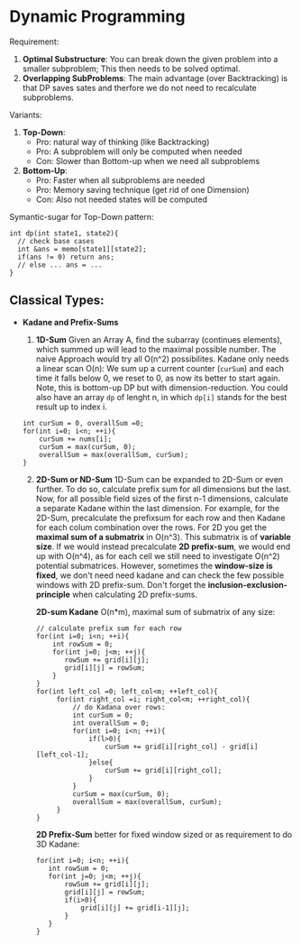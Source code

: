 # Dynamic Programming

Requirement:
1. **Optimal Substructure**: You can break down the given problem into a smaller subproblem; This then needs to be solved optimal.
2. **Overlapping SubProblems**: The main advantage (over Backtracking) is that DP saves sates and therfore we do not need to recalculate subproblems.


Variants:
1. **Top-Down**:
    - Pro: natural way of thinking (like Backtracking)
    - Pro: A subproblem will only be computed when needed
    - Con: Slower than Bottom-up when we need all subproblems
2. **Bottom-Up**:
    - Pro: Faster when all subproblems are needed
    - Pro: Memory saving technique (get rid of one Dimension)
    - Con: Also not needed states will be computed


Symantic-sugar for Top-Down pattern:
```
int dp(int state1, state2){
  // check base cases
  int &ans = memo[state1][state2];
  if(ans != 0) return ans;
  // else ... ans = ...
}
```

## Classical Types:

- **Kadane and Prefix-Sums**
  1. **1D-Sum**
  Given an Array A, find the subarray (continues elements), which summed up will lead to the maximal possible number.
  The naive Approach would try all O(n^2) possibilites.
  Kadane only needs a linear scan O(n): We sum up a current counter (`curSum`) and each time it falls below 0, we reset to 0, as now its better to start again.
  Note, this is bottom-up DP but with dimension-reduction. You could also have an array `dp` of lenght n, in which `dp[i]` stands for the best result up to index i.
  ```
  int curSum = 0, overallSum =0;
  for(int i=0; i<n; ++i){
      curSum += nums[i];
      curSum = max(curSum, 0);
      overallSum = max(overallSum, curSum);
  }
  ```
    
  2. **2D-Sum or ND-Sum** 1D-Sum can be expanded to 2D-Sum or even further. To do so, calculate prefix sum for all dimensions but the last.
     Now, for all possible field sizes of the first n-1 dimensions, calculate a separate Kadane within the last dimension.
     For example, for the 2D-Sum, precalculate the prefixsum for each row and then Kadane for each colum combination over the rows.
     For 2D you get the **maximal sum of a submatrix** in O(n^3). This submatrix is of **variable size**.
     If we would instead precalculate **2D prefix-sum**, we would end up with O(n^4), as for each cell we still need to investigate O(n^2) potential submatrices.
     However, sometimes the **window-size is fixed**, we don't need need kadane and can check the few possible windows with 2D prefix-sum. 
     Don't forget the **inclusion-exclusion-principle** when calculating 2D prefix-sums.
     
     **2D-sum Kadane** O(n*m), maximal sum of submatrix of any size:
     ```
     // calculate prefix sum for each row
     for(int i=0; i<n; ++i){
         int rowSum = 0;
         for(int j=0; j<m; ++j){
            rowSum += grid[i][j];
            grid[i][j] = rowSum;
         }
     }
     for(int left_col =0; left_col<m; ++left_col){
          for(int right_col =i; right_col<m; ++right_col){
              // do Kadana over rows:
              int curSum = 0;
              int overallSum = 0;
              for(int i=0; i<n; ++i){
                  if(l>0){
                      curSum += grid[i][right_col] - grid[i][left_col-1];
                  }else{
                      curSum += grid[i][right_col];
                  }
              }
              curSum = max(curSum, 0);
              overallSum = max(overallSum, curSum);
          }
     }
     ```
     **2D Prefix-Sum** better for fixed window sized or as requirement to do 3D Kadane:
     ```
     for(int i=0; i<n; ++i){
        int rowSum = 0;
        for(int j=0; j<m; ++j){
            rowSum += grid[i][j];
            grid[i][j] = rowSum;
            if(i>0){
                grid[i][j] += grid[i-1][j];
            }
        }
     }
     ```


